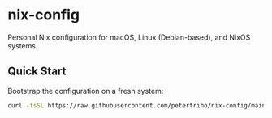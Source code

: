 # nix-config

Personal Nix configuration for macOS, Linux (Debian-based), and NixOS systems.

## Quick Start

Bootstrap the configuration on a fresh system:

```bash
curl -fsSL https://raw.githubusercontent.com/petertriho/nix-config/main/scripts/bootstrap | bash
```
